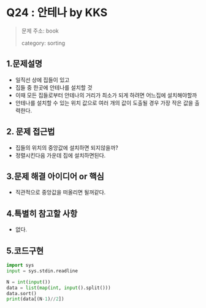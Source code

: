 # Q24 : 안테나 by KKS
> 문제 주소: book
> 
> category: sorting

## 1.문제설명
- 일직선 상에 집들이 있고
- 집들 중 한곳에 안테나를 설치할 것
- 이때 모든 집들로부터 안테나의 거리가 최소가 되게 하려면 어느집에 설치해야할까
- 안테나를 설치할 수 있는 위치 값으로 여러 개의 값이 도출될 경우 가장 작은 값을 출력한다.
## 2. 문제 접근법 
- 집들의 위치의 중앙값에 설치하면 되지않을까?
- 정렬시킨다음 가운데 집에 설치하면된다.
## 3.문제 해결 아이디어 or 핵심
- 직관적으로 중앙값을 떠올리면 될꺼같다.

## 4.특별히 참고할 사항
- 없다.

## 5.코드구현
``` python
import sys
input = sys.stdin.readline

N = int(input())
data = list(map(int, input().split()))
data.sort()
print(data[(N-1)//2])
```